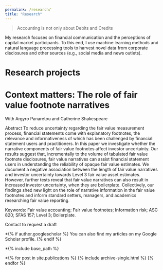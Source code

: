 ```yaml
---
permalink: /research/
title: "Research"
---
```


> Accounting is not only about Debits and Credits

My research focuses on financial communication and the perceptions of capital market participants. To this end, I use machine learning methods and natural language processing tools to harvest novel data from corporate disclosures and other sources (e.g., social media and news outlets).

# Research projects

# Context matters: The role of fair value footnote narratives
With Argyro Panaretou and Catherine Shakespeare

Abstract
To reduce uncertainty regarding the fair value measurement process, financial statements come with explanatory footnotes, the relevance and informativeness of which has been challenged by financial statement users and practitioners. In this paper we investigate whether the narrative components of fair value footnotes affect investor uncertainty. Our results suggest that, incrementally to the volume of tabulated fair value footnote disclosures, fair value narratives can assist financial statement users in understanding the reliability of opaque fair value estimates. We document a negative association between the length of fair value narratives and investor uncertainty towards Level 3 fair value asset estimates. However, further tests reveal that fair value narratives can also result in increased investor uncertainty, when they are boilerplate. Collectively, our findings shed new light on the role of narrative information in the fair value footnotes and inform standard setters, managers, and academics researching fair value reporting.

Keywords: Fair value accounting; Fair value footnotes; Information risk; ASC 820; SFAS 157; Level 3; Boilerplate.

Contact to request a draft

*{% if author.googlescholar %} You can also find my articles on my Google Scholar profile. {% endif %}

*{% include base_path %}

*{% for post in site.publications %} {% include archive-single.html %} {% endfor %}

